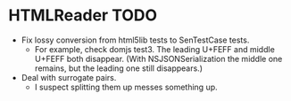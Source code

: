 # HTMLReader TODO

- Fix lossy conversion from html5lib tests to SenTestCase tests.
  - For example, check domjs test3. The leading U+FEFF and middle U+FEFF both disappear. (With NSJSONSerialization the middle one remains, but the leading one still disappears.)
- Deal with surrogate pairs.
  - I suspect splitting them up messes something up.

